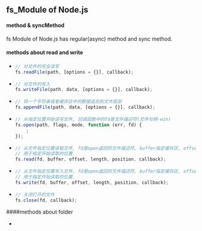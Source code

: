 ## fs_Module of Node.js

#### method & syncMethod

fs Module of Node.js has regular(async) method and sync method.

#### methods about read and write
* ```js
  // 对文件的完全读写
  fs.readFile(path, [options = {}], callback);
  ```
* ```js
  // 对文件的写入
  fs.writeFile(path, data, [options = {}], callback);
  ```
* ```js
  // 将一个字符串或者缓存区中的数据追加到文件底部
  fs.appendFile(path, data, [options = {}], callback);
  ```
* ```js
  // 从指定位置开始读写文件, 回调函数中的fd是文件描述符(文件句柄-win)
  fs.open(path, flags, mode, function (err, fd) {
      ;
  });
  ```
* ```js
  // 从文件指定位置读取文件, fd是open返回的文件描述符, buffer指定缓存区, offset指定缓存区起点, length表示读取的长度, position
  // 用于指定开始读取的位置.
  fs.read(fd, buffer, offset, length, position, callback);
  ```
* ```js
  // 从文件指定位置写入文件, fd是open返回的文件描述符, buffer指定缓存区, offset指定缓存区起点, length表示读取的长度, position
  // 用于指定开始读取的位置.
  fs.write(fd, buffer, offset, length, position, callback);
  ```
* ```js
  // 关闭打开的文件
  fs.close(fd, callback);
  ```
####methods about folder
* ```js

  ```